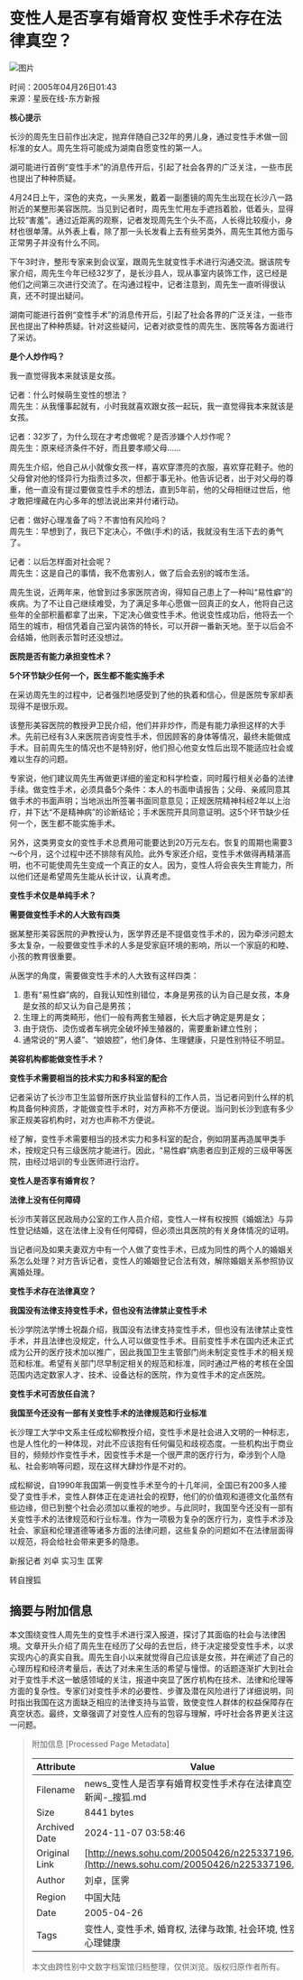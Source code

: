 # 变性人是否享有婚育权 变性手术存在法律真空？

![图片](https://images.sohu.com/ccc.gif)

时间：2005年04月26日01:43  
来源：星辰在线-东方新报  

**核心提示**

长沙的周先生日前作出决定，抛弃伴随自己32年的男儿身，通过变性手术做一回标准的女人。周先生将可能成为湖南自愿变性的第一人。

湖可能进行首例“变性手术”的消息传开后，引起了社会各界的广泛关注，一些市民也提出了种种质疑。

4月24日上午，深色的夹克，一头黑发，戴着一副墨镜的周先生出现在长沙八一路附近的某整形美容医院。当见到记者时，周先生忙用左手遮挡着脸，低着头，显得比较“害羞”。通过近距离的观察，记者发现周先生个头不高，人长得比较瘦小，身材也很单薄。从外表上看，除了那一头长发看上去有些另类外，周先生其他方面与正常男子并没有什么不同。

下午3时许，整形专家来到会议室，跟周先生就变性手术进行沟通交流。据该院专家介绍，周先生今年已经32岁了，是长沙县人，现从事室内装饰工作，这已经是他们之间第三次进行交流了。在沟通过程中，记者注意到，周先生一直听得很认真，还不时提出疑问。

湖南可能进行首例“变性手术”的消息传开后，引起了社会各界的广泛关注，一些市民也提出了种种质疑。针对这些疑问，记者对欲变性的周先生、医院等各方面进行了采访。

**是个人炒作吗？**

我一直觉得我本来就该是女孩。  

记者：什么时候萌生变性的想法？  
周先生：从我懂事起就有，小时我就喜欢跟女孩一起玩，我一直觉得我本来就该是女孩。

记者：32岁了，为什么现在才考虑做呢？是否涉嫌个人炒作呢？  
周先生：原来经济条件不好，而且要孝顺父母……

周先生介绍，他自己从小就像女孩一样，喜欢穿漂亮的衣服，喜欢穿花鞋子。他的父母曾对他的怪异行为指责过多次，但都于事无补。他告诉记者，出于对父母的尊重，他一直没有提过要做变性手术的想法，直到5年前，他的父母相继过世后，他才敢把埋藏在内心多年的想法说出来并付诸行动。

记者：做好心理准备了吗？不害怕有风险吗？  
周先生：早想到了，我已下定决心，不做(手术)的话，我就没有生活下去的勇气了。

记者：以后怎样面对社会呢？  
周先生：这是自己的事情，我不危害别人，做了后会去别的城市生活。

周先生说，近两年来，他曾到过多家医院咨询，得知自己患上了一种叫“易性癖”的疾病。为了不让自己继续难受，为了满足多年心愿做一回真正的女人，他将自己这些年的全部积蓄都拿了出来，下定决心做变性手术。他说变性成功后，他将去一个陌生的城市，相信凭着自己室内装饰的特长，可以开辟一番新天地。至于以后会不会结婚，他则表示暂时还没想过。

**医院是否有能力承担变性术？**

**5个环节缺少任何一个，医生都不能实施手术**

在采访周先生的过程中，记者强烈地感受到了他的执着和信心，但是医院专家却表现得不是很乐观。

该整形美容医院的教授尹卫民介绍，他们并非炒作，而是有能力承担这样的大手术。先前已经有3人来医院咨询变性手术，但因顾客的身体等情况，最终未能做成手术。目前周先生的情况也不是特别好，他们担心他变女性后出现不能适应社会或难以生存的问题。

专家说，他们建议周先生再做更详细的鉴定和科学检查，同时履行相关必备的法律手续。做变性手术，必须具备5个条件：本人的书面申请报告；父母、亲戚同意其做手术的书面声明；当地派出所签署书面同意意见；正规医院精神科经2年以上治疗，并下达“不是精神病”的诊断结论；手术医院开具同意证明。这5个环节缺少任何一个，医生都不能实施手术。

另外，这类男变女的变性手术总费用可能要达到20万元左右。恢复的周期也需要3～6个月，这个过程中还不排除有风险。此外专家还介绍，变性手术做得再精湛高明，也不可能使周先生变成一个真正的女人。因为，变性人将会丧失生育能力，所以他们还是希望周先生能从长计议，认真考虑。

**变性手术仅是单纯手术？**

**需要做变性手术的人大致有四类**

据某整形美容医院的尹教授认为，医学界还是不提倡变性手术的，因为牵涉问题太多太复杂，一般要做变性手术的人多是受家庭环境的影响，所以一个家庭的和睦、小孩的教育很重要。

从医学的角度，需要做变性手术的人大致有这样四类：  
1. 患有“易性癖”病的，自我认知性别错位，本身是男孩的认为自己是女孩，本身是女孩的却又认为自己是男孩；  
2. 生理上的两类畸形，他们一般有两套生殖器，长大后才确定是男是女；  
3. 由于烧伤、烫伤或者车祸完全破坏掉生殖器的，需要重新建立性别；  
4. 通常说的“男人婆”、“娘娘腔”，他们身体、生理健康，只是性别特征不明显。

**美容机构都能做变性手术？**

**变性手术需要相当的技术实力和多科室的配合**

记者采访了长沙市卫生监督所医疗执业监督科的工作人员，当记者问到什么样的机构具备何种资质，才能做变性手术时，对方声称不方便说。当问到长沙到底有多少家正规美容机构时，对方也声称不方便说。

经了解，变性手术需要相当的技术实力和多科室的配合，例如阴茎再造属甲类手术，按规定只有三级医院才能进行。因此，“易性癖”病患者应到正规的三级甲等医院，由经过培训的专业医师进行治疗。

**变性人是否享有婚育权？**

**法律上没有任何障碍**

长沙市芙蓉区民政局办公室的工作人员介绍，变性人一样有权按照《婚姻法》与异性登记结婚，这在法律上没有任何障碍，但必须出具医院的有关身体情况的证明。

当记者问及如果夫妻双方中有一个人做了变性手术，已成为同性的两个人的婚姻关系怎么处理？对方告诉记者，变性人的婚姻登记合法有效，解除婚姻关系参照协议离婚处理。

**变性手术存在法律真空？**

**我国没有法律支持变性手术，但也没有法律禁止变性手术**

长沙学院法学博士祝磊介绍，我国没有法律支持变性手术，但也没有法律禁止变性手术，并且法律也没规定，什么人可以做变性手术。目前变性手术在国内还未正式成为公开的医疗技术加以推广，因此我国卫生主管部门尚未制定变性手术的相关规范和标准。希望有关部门尽早制定相关的规范和标准，同时通过严格的考核在全国范围内选定数家人才、技术、设备达标的医院，作为变性手术的定点医院。

**变性手术可否放任自流？**

**我国至今还没有一部有关变性手术的法律规范和行业标准**

长沙理工大学中文系主任成松柳教授介绍，变性手术是社会进入文明的一种标志，也是人性化的一种体现，对此不应该抱有任何偏见和歧视态度。一些机构出于商业目的，频频炒作变性手术，因变性手术是一个很严肃的医疗行为，牵涉到个人隐私、社会影响等问题，现在这样大肆炒作是不对的。

成松柳说，自1990年我国第一例变性手术至今的十几年间，全国已有200多人接受了变性手术，变性人群体正在走进社会的视野，他们的价值观和道德文化虽然有些边缘，但已到整个社会必须加以重视的地步。与此同时，我国至今还没有一部有关变性手术的法律规范和行业标准。作为一项极为复杂的医疗行为，变性手术涉及社会、家庭和伦理道德等诸多方面的法律问题，这些复杂的问题如不在法律层面得以规范，将会给社会带来更多的隐患。

新报记者 刘卓 实习生 匡霁  

转自搜狐

## 摘要与附加信息

<!-- tcd_abstract -->
本文围绕变性人周先生的变性手术进行深入报道，探讨了其面临的社会与法律困境。文章开头介绍了周先生在经历了父母的去世后，终于决定接受变性手术，以求实现内心的真实自我。周先生自小以来就觉得自己应该是女孩，并在阐述了自己的心理历程和经济考量后，表达了对未来生活的希望与憧憬。的话题逐渐扩大到社会对于变性手术这一敏感领域的关注，报道中突显了医疗机构在技术、法律和伦理等方面的复杂性。专家们对变性手术的必要性、步骤及潜在风险进行了详细说明，同时指出我国在这方面缺乏相应的法律支持与监管，致使变性人群体的权益保障存在真空状态。最终，文章强调了对变性人应有的包容与理解，呼吁社会各界更关注这一问题。
<!-- tcd_abstract_end -->

> 附加信息 [Processed Page Metadata]
>
> | Attribute       | Value                                  |
> |-----------------|----------------------------------------|
> | Filename        | news_变性人是否享有婚育权变性手术存在法律真空？_-_新闻-_搜狐.md                             |
> | Size            | 8441 bytes                           |
> | Archived Date   | 2024-11-07 03:58:46                             |
> | Original Link   | [http://news.sohu.com/20050426/n225337196.shtml](http://news.sohu.com/20050426/n225337196.shtml)                       |
> | Author          | 刘卓，匡霁                               |
> | Region          | 中国大陆                               |
> | Date            | 2005-04-26                                 |
> | Tags            | 变性人, 变性手术, 婚育权, 法律与政策, 社会环境, 性别认同, 心理健康                                 |
>
> 本文由跨性别中文数字档案馆归档整理，仅供浏览。版权归原作者所有。
>